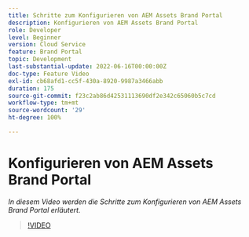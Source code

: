 ```yaml
---
title: Schritte zum Konfigurieren von AEM Assets Brand Portal
description: Konfigurieren von AEM Assets Brand Portal
role: Developer
level: Beginner
version: Cloud Service
feature: Brand Portal
topic: Development
last-substantial-update: 2022-06-16T00:00:00Z
doc-type: Feature Video
exl-id: cb68afd1-cc5f-430a-8920-9987a3466abb
duration: 175
source-git-commit: f23c2ab86d42531113690df2e342c65060b5c7cd
workflow-type: tm+mt
source-wordcount: '29'
ht-degree: 100%

---
```


# Konfigurieren von AEM Assets Brand Portal

*In diesem Video werden die Schritte zum Konfigurieren von AEM Assets Brand Portal erläutert.*

>[!VIDEO](https://video.tv.adobe.com/v/335448?quality=12&learn=on)
